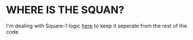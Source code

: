 # WHERE IS THE SQUAN?

I'm dealing with Square-1 logic [here](https://github.com/Wo0fle/virtual-sq1) to keep it seperate from the rest of the code.
